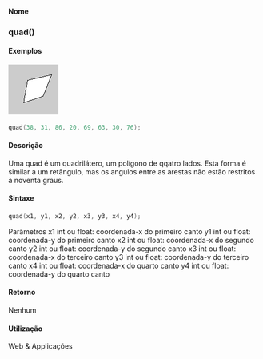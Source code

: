 
#### Nome
### quad()

#### Exemplos
<img border="0" height="100" src="media/quad_.gif" width="100"/>

```pde
quad(38, 31, 86, 20, 69, 63, 30, 76); 

```

#### Descrição
Uma quad é um quadrilátero, um
polígono de qqatro lados. Esta forma é similar a um
retângulo, mas os angulos entre as arestas não
estão restritos à noventa graus.

#### Sintaxe
```pde
quad(x1, y1, x2, y2, x3, y3, x4, y4);

```
Parâmetros
x1
int ou float: coordenada-x do primeiro canto
y1
int ou float: coordenada-y do primeiro canto
x2
int ou float: coordenada-x do segundo canto
y2
int ou float: coordenada-y do segundo canto
x3
int ou float: coordenada-x do terceiro canto
y3
int ou float: coordenada-y do terceiro canto
x4
int ou float: coordenada-x do quarto canto
y4
int ou float: coordenada-y do quarto canto

#### Retorno

	
Nenhum

#### Utilização

	
Web & Applicações
